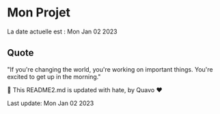 # Mon Projet

La date actuelle est : Mon Jan 02 2023

## Quote

"If you're changing the world, you're working on important things. You're excited to get up in the morning."

🤖 This README2.md is updated with hate, by Quavo ❤️

Last update: Mon Jan 02 2023